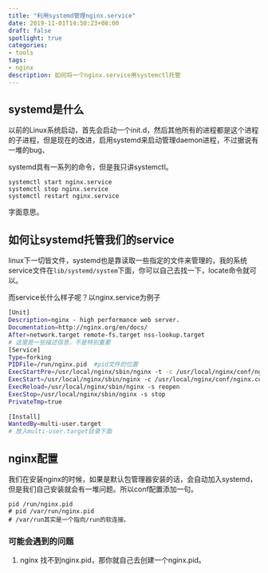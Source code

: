 ```yaml
---
title: "利用systemd管理nginx.service"
date: 2019-11-01T14:50:23+08:00
draft: false
spotlight: true
categories:
- tools
tags:
- nginx
description: 如何将一个nginx.service用systemctl托管
---
```


## systemd是什么

以前的Linux系统启动，首先会启动一个init.d，然后其他所有的进程都是这个进程的子进程，但是现在的改进，启用systemd来启动管理daemon进程，不过据说有一堆的bug、

systemd具有一系列的命令，但是我只讲systemctl。

```shell
systemctl start nginx.service
systemctl stop nginx.service
systemctl restart nginx.service
```

字面意思。

## 如何让systemd托管我们的service

linux下一切皆文件，systemd也是靠读取一些指定的文件来管理的，我的系统service文件在`lib/systemd/system`下面，你可以自己去找一下，locate命令就可以。

而service长什么样子呢？以nginx.service为例子

```bash
[Unit]
Description=nginx - high performance web server.
Documentation=http://nginx.org/en/docs/
After=network.target remote-fs.target nss-lookup.target
# 这里是一些描述信息，不是特别重要
[Service]
Type=forking
PIDFile=/run/nginx.pid	#pid文件的位置
ExecStartPre=/usr/local/nginx/sbin/nginx -t -c /usr/local/nginx/conf/nginx.conf #启动前的命令一般都是test，其实就是nginx的命令
ExecStart=/usr/local/nginx/sbin/nginx -c /usr/local/nginx/conf/nginx.conf	#启动命令，使用绝对路劲。
ExecReload=/usr/local/nginx/sbin/nginx -s reopen
ExecStop=/usr/local/nginx/sbin/nginx -s stop
PrivateTmp=true
  
[Install]
WantedBy=multi-user.target
# 放入multi-user.target目录下面
```

## nginx配置

我们在安装nginx的时候，如果是默认包管理器安装的话，会自动加入systemd，但是我们自己安装就会有一堆问题。所以conf配置添加一句。

```shell
pid /run/nginx.pid
# pid /var/run/nginx.pid
# /var/run其实是一个指向/run的软连接。
```

### 可能会遇到的问题

1. nginx 找不到nginx.pid，那你就自己去创建一个nginx.pid。

